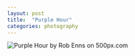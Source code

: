 ```yaml
---
layout: post
title:  "Purple Hour"
categories: photography
---
```

<div class='pixels-photo'>
  <p>
    <img src='https://drscdn.500px.org/photo/245895905/m%3D900/v2?user_id=10911433&webp=true&sig=f99a8d3c26ee1a6a852e8d116aaa80715685e82ea877ab0db7507b543957e60d' alt='Purple Hour by Rob Enns on 500px.com'>
  </p>
  <a href='https://500px.com/photo/245895905/purple-hour-by-rob-enns' alt='Purple Hour by Rob Enns on 500px.com'></a>
</div>
<script type='text/javascript' src='https://500px.com/embed.js'></script>
